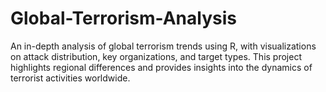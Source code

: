 # Global-Terrorism-Analysis
An in-depth analysis of global terrorism trends using R, with visualizations on attack distribution, key organizations, and target types. This project highlights regional differences and provides insights into the dynamics of terrorist activities worldwide.
